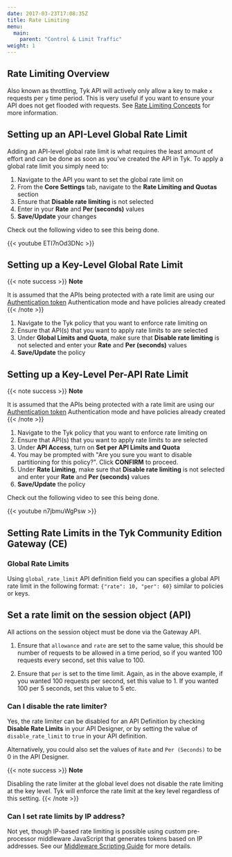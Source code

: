 ```yaml
---
date: 2017-03-23T17:08:35Z
title: Rate Limiting
menu:
  main:
    parent: "Control & Limit Traffic"
weight: 1 
---
```


## Rate Limiting Overview

Also known as throttling, Tyk API will actively only allow a key to make `x` requests per `y` time period. This is very useful if you want to ensure your API does not get flooded with requests. See [Rate Limiting Concepts](/docs/getting-started/key-concepts/rate-limiting/) for more information.


## Setting up an API-Level Global Rate Limit

Adding an API-level global rate limit is what requires the least amount of effort and can be done as soon as you’ve created the API in Tyk. To apply a global rate limit you simply need to:

1. Navigate to the API you want to set the global rate limit on
2. From the **Core Settings** tab, navigate to the **Rate Limiting and Quotas** section
3. Ensure that **Disable rate limiting** is not selected
4. Enter in your **Rate** and **Per (seconds)** values
5. **Save/Update** your changes

Check out the following video to see this being done.

{{< youtube ETI7nOd3DNc >}}

## Setting up a Key-Level Global Rate Limit

{{< note success >}}
**Note**  

 It is assumed that the APIs being protected with a rate limit are using our [Authentication token](/docs/basic-config-and-security/security/authentication-authorization/bearer-tokens/) Authentication mode and have policies already created
{{< /note >}}

1. Navigate to the Tyk policy that you want to enforce rate limiting on
2. Ensure that API(s) that you want to apply rate limits to are selected
3. Under **Global Limits and Quota**, make sure that **Disable rate limiting** is not selected and enter your **Rate** and **Per (seconds)** values
4. **Save/Update** the policy

## Setting up a Key-Level Per-API Rate Limit

{{< note success >}}
**Note**  

 It is assumed that the APIs being protected with a rate limit are using our [Authentication token](/docs/basic-config-and-security/security/authentication-authorization/bearer-tokens/) Authentication mode and have policies already created
{{< /note >}}

1. Navigate to the Tyk policy that you want to enforce rate limiting on
2. Ensure that API(s) that you want to apply rate limits to are selected
3. Under **API Access**, turn on **Set per API Limits and Quota**
4. You may be prompted with "Are you sure you want to disable partitioning for this policy?". Click **CONFIRM** to proceed.
5. Under **Rate Limiting**, make sure that **Disable rate limiting** is not selected and enter your **Rate** and **Per (seconds)** values
6. **Save/Update** the policy

Check out the following video to see this being done.

{{< youtube n7jbmuWgPsw >}}

## Setting Rate Limits in the Tyk Community Edition Gateway (CE)

### Global Rate Limits

Using `global_rate_limit` API definition field you can specifies a global API rate limit in the following format: `{"rate": 10, "per": 60}` similar to policies or keys.

## Set a rate limit on the session object (API)

All actions on the session object must be done via the Gateway API.

1. Ensure that `allowance` and `rate` are set to the same value, this should be number of requests to be allowed in a time period, so if you wanted 100 requests every second, set this value to 100.

2. Ensure that `per` is set to the time limit. Again, as in the above example, if you wanted 100 requests per second, set this value to 1. If you wanted 100 per 5 seconds, set this value to 5 etc.

### Can I disable the rate limiter?

Yes, the rate limiter can be disabled for an API Definition by checking **Disable Rate Limits** in your API Designer, or by setting the value of `disable_rate_limit` to `true` in your API definition.

Alternatively, you could also set the values of `Rate` and `Per (Seconds)` to be 0 in the API Designer.

{{< note success >}}
**Note**  

Disabling the rate limiter at the global level does not disable the rate limiting at the key level.  Tyk will enforce the rate limit at the key level regardless of this setting.
{{< /note >}}

### Can I set rate limits by IP address?

Not yet, though IP-based rate limiting is possible using custom pre-processor middleware JavaScript that generates tokens based on IP addresses. See our [Middleware Scripting Guide](/docs/plugins/supported-languages/javascript-middleware/middleware-scripting-guide/) for more details.